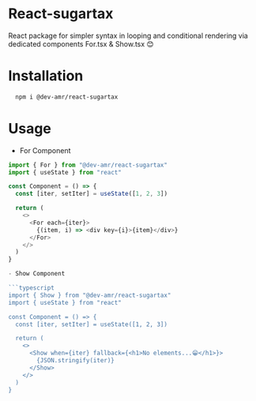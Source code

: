 # React-sugartax

React package for simpler syntax in looping and conditional rendering via dedicated components For.tsx & Show.tsx 😊

# Installation

```bash
  npm i @dev-amr/react-sugartax
```

# Usage

- For Component

````typescript
import { For } from "@dev-amr/react-sugartax"
import { useState } from "react"

const Component = () => {
  const [iter, setIter] = useState([1, 2, 3])

  return (
    <>
      <For each={iter}>
        {(item, i) => <div key={i}>{item}</div>}
      </For>
    </>
  )
}

- Show Component

```typescript
import { Show } from "@dev-amr/react-sugartax"
import { useState } from "react"

const Component = () => {
  const [iter, setIter] = useState([1, 2, 3])

  return (
    <>
      <Show when={iter} fallback={<h1>No elements...😁</h1>}>
        {JSON.stringify(iter)}
      </Show>
    </>
  )
}
````
